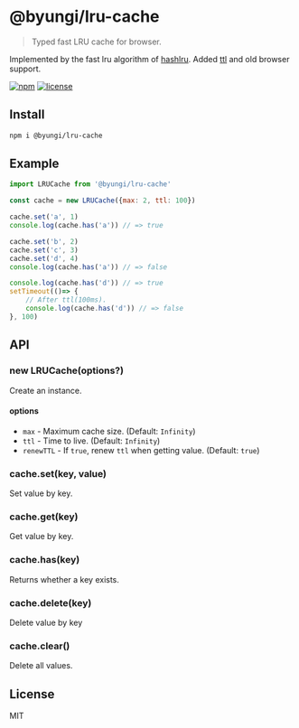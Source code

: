 # @byungi/lru-cache
> Typed fast LRU cache for browser.

Implemented by the fast lru algorithm of [hashlru](https://github.com/dominictarr/hashlru).
Added [ttl](https://en.wikipedia.org/wiki/Time_to_live) and old browser support.


[![npm](https://flat.badgen.net/npm/v/@byungi/lru-cache)](https://www.npmjs.com/package/@byungi/lru-cache)
[![license](https://flat.badgen.net/github/license/skt-t1-byungi/lru-cache)](https://github.com/skt-t1-byungi/lru-cache/blob/master/LICENSE)

## Install
```sh
npm i @byungi/lru-cache
```

## Example
```js
import LRUCache from '@byungi/lru-cache'

const cache = new LRUCache({max: 2, ttl: 100})

cache.set('a', 1)
console.log(cache.has('a')) // => true

cache.set('b', 2)
cache.set('c', 3)
cache.set('d', 4)
console.log(cache.has('a')) // => false

console.log(cache.has('d')) // => true
setTimeout(()=> {
    // After ttl(100ms).
    console.log(cache.has('d')) // => false
}, 100)
```

## API
### new LRUCache(options?)
Create an instance.

#### options
- `max` - Maximum cache size. (Default: `Infinity`)
- `ttl` - Time to live. (Default: `Infinity`)
- `renewTTL` - If `true`, renew `ttl` when getting value. (Default: `true`)

### cache.set(key, value)
Set value by key.

### cache.get(key)
Get value by key.

### cache.has(key)
Returns whether a key exists.

### cache.delete(key)
Delete value by key

### cache.clear()
Delete all values.

## License
MIT
